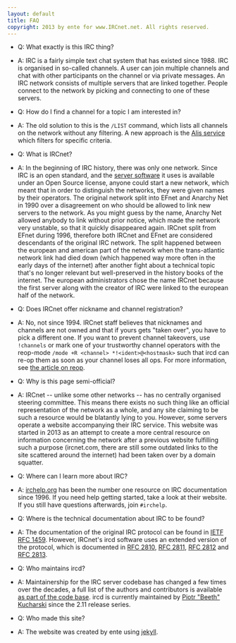 ```yaml
---
layout: default
title: FAQ
copyright: 2013 by ente for www.IRCnet.net. All rights reserved.
---
```

* Q: What exactly is this IRC thing?
* A: IRC is a fairly simple text chat system that has existed since 1988. IRC is
  organised in so-called channels. A user can join multiple channels and chat
  with other participants on the channel or via private messages. An IRC
  network consists of multiple servers that are linked together. People connect
  to the network by picking and connecting to one of these servers.

* Q: How do I find a channel for a topic I am interested in?
* A: The old solution to this is the `/LIST` command, which lists all channels
  on the network without any filtering. A new approach is the 
  [Alis service](../articles/alis) which filters for specific criteria.

* Q: What is IRCnet?
* A: In the beginning of IRC history, there was only one network. Since IRC is
  an open standard, and the [server software][ircd] it uses is available under
  an Open Source license, anyone could start a new network, which meant that in
  order to distinguish the networks, they were given names by their operators.
  The original network split into EFnet and Anarchy Net in 1990 over a
  disagreement on who should be allowed to link new servers to the network. As
  you might guess by the name, Anarchy Net allowed anybody to link without prior
  notice, which made the network very unstable, so that it quickly disappeared
  again. IRCnet split from EFnet during 1996, therefore both IRCnet and EFnet
  are considered descendants of the original IRC network. The split happened
  between the european and american part of the network when the trans-atlantic
  network link had died down (which happened way more often in the early days of
  the internet) after another fight about a technical topic that's no longer
  relevant but well-preserved in the history books of the internet. The european
  administrators chose the name IRCnet because the first server along with the
  creator of IRC were linked to the european half of the network.

* Q: Does IRCnet offer nickname and channel registration?
* A: No, not since 1994. IRCnet staff believes that nicknames and channels are
  not owned and that if yours gets "taken over", you have to pick a different
  one. If you want to prevent channel takeovers, use `!channels` or mark one of
  your trustworthy channel operators with the reop-mode `/mode +R <channel>
  *!<ident>@<hostmask>` such that ircd can re-op them as soon as your channel
  loses all ops. For more information, see [the article on reop](../articles/reop).

* Q: Why is this page semi-official?
* A: IRCnet -- unlike some other networks -- has no centrally organised steering
  committee. This means there exists no such thing like an official
  representation of the network as a whole, and any site claiming to be such a
  resource would be blatantly lying to you. However, some servers operate a
  website accompanying their IRC service. This website was started in 2013 as an
  attempt to create a more central resource on information concerning the
  network after a previous website fulfilling such a purpose (ircnet.com, there
  are still some outdated links to the site scattered around the internet) had
  been taken over by a domain squatter.

* Q: Where can I learn more about IRC?
* A: [irchelp.org](http://irchelp.org) has been the number one resource on IRC
  documentation since 1996. If you need help getting started, take a look at
  their website. If you still have questions afterwards, join `#irchelp`.

* Q: Where is the technical documentation about IRC to be found?
* A: The documentation of the original IRC protocol can be found in [IETF RFC
  1459][rfc1459]. However, IRCnet's ircd software uses an extended version of
  the protocol, which is documented in [RFC 2810][rfc2810], [RFC 2811][rfc2811],
  [RFC 2812][rfc2812] and [RFC 2813][rfc2813].

* Q: Who maintains ircd?
* A: Maintainership for the IRC server codebase has changed a few times over
  the decades, a full list of the authors and contributors is available [as part
  of the code base][ircd_authors]. ircd is currently maintained by [Piotr
  "Beeth" Kucharski][Beeth] since the 2.11 release series.

* Q: Who made this site?
* A: The website was created by ente using [jekyll][jekyll].

[rfc1459]: http://tools.ietf.org/html/rfc1459.html
[rfc2810]: http://tools.ietf.org/html/rfc2810.html
[rfc2811]: http://tools.ietf.org/html/rfc2811.html
[rfc2812]: http://tools.ietf.org/html/rfc2812.html
[rfc2813]: http://tools.ietf.org/html/rfc2813.html
[ircd]: http://www.irc.org/ftp/irc/org/
[jekyll]: https://github.com/mojombo/jekyll
[Beeth]: http://42.pl/
[ircd_authors]: http://www.irc.org/ftp/irc/org/irc2.11.2p3/doc/Authors
